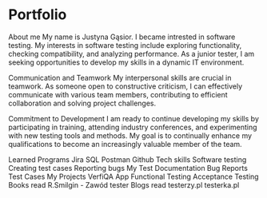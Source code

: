 # Portfolio
About me
My name is Justyna Gąsior. I became intrested in software testing. My interests in software testing include exploring functionality, checking compatibility, and analyzing performance. As a junior tester, I am seeking opportunities to develop my skills in a dynamic IT environment.

Communication and Teamwork
My interpersonal skills are crucial in teamwork. As someone open to constructive criticism, I can effectively communicate with various team members, contributing to efficient collaboration and solving project challenges.

Commitment to Development
I am ready to continue developing my skills by participating in training, attending industry conferences, and experimenting with new testing tools and methods. My goal is to continually enhance my qualifications to become an increasingly valuable member of the team.

Learned Programs
Jira
SQL
Postman
Github
Tech skills
Software testing
Creating test cases
Reporting bugs
My Test Documentation
Bug Reports
Test Cases
My Projects
VerfiQA App
Functional Testing
Acceptance Testing
Books read
R.Smilgin - Zawód tester
Blogs read
testerzy.pl
testerka.pl
